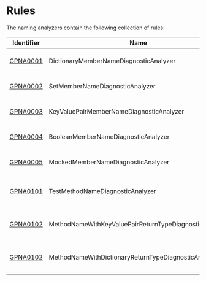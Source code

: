 ﻿# Rules #

The naming analyzers contain the following collection of rules:

| Identifier | Name | Description
|---|---|---|
[GPNA0001](GPNA0001.md) | DictionaryMemberNameDiagnosticAnalyzer | The name of a dictionary should follow the 'xsByY' naming convention. |
[GPNA0002](GPNA0002.md) | SetMemberNameDiagnosticAnalyzer | The name of a set should follow the 'uniqueXs' naming convention. |
[GPNA0003](GPNA0003.md) | KeyValuePairMemberNameDiagnosticAnalyzer | The name of a key/value pair should follow the 'xByY' naming convention. |
[GPNA0004](GPNA0004.md) | BooleanMemberNameDiagnosticAnalyzer | The name of a boolean should follow the 'can\|has\|is' naming convention. |
[GPNA0005](GPNA0005.md) | MockedMemberNameDiagnosticAnalyzer | The name of a mocked member should follow the 'mocked' naming convention. |
[GPNA0101](GPNA0101.md) | TestMethodNameDiagnosticAnalyzer | The name of a test method should follow the 'MethodUnderTest_When_Should' naming convention. |
[GPNA0102](GPNA0102.md) | MethodNameWithKeyValuePairReturnTypeDiagnosticAnalyzer | The name of a method that returns a key/value pair should follow the 'GetXByY' naming convention. |
[GPNA0102](GPNA0103.md) | MethodNameWithDictionaryReturnTypeDiagnosticAnalyzer | The name of a method that returns a dictionary should follow the 'GetXsByY' naming convention. |
